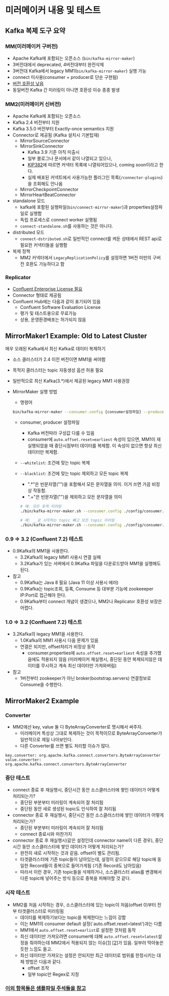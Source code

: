 # 미러메이커 내용 및 테스트

## Kafka 복제 도구 요약

### MM(미러메이커 구버전)

- Apache Kafka에 포함되는 오픈소스 (`bin/kafka-mirror-maker`)
- 3버전대에서 deprecated, 4버전대부터 완전삭제
- 3버전대 Kafka에서 legacy MM1(`bin/kafka-mirror-maker`) 실행 가능
- connect 미사용(consumer + producer로 단순 구현됨)
- [버전 호환성 낮음](https://stackoverflow.com/questions/37864543/kafka-mirrormaker-from-older-version-to-newer-version)
- 동일버전 Kafka 간 미러링이 아니면 호환성 이슈 종종 발생

### MM2(미러메이커 신버전)

- Apache Kafka에 포함되는 오픈소스
- Kafka 2.4 버전부터 지원
- Kafka 3.5.0 버전부터 Exactly-once semantics 지원
- Connector로 제공됨 (Kafka 설치시 기본탑재)
  - MirrorSourceConnector
  - MirrorSinkConnector
    - Kafka 3.9 기준 아직 미출시
    - 일부 블로그나 문서에서 같이 나열되고 있으나,
    - [KIP382](https://cwiki.apache.org/confluence/display/KAFKA/KIP-382%3A+MirrorMaker+2.0)에 따르면 커넥터 목록에 나열되어있으나, coming soon이라고 한다.
    - 실제 배포된 커넥트에서 사용가능한 플러그인 목록(`/connector-plugins`)을 조회해도 안나옴
  - MirrorCheckpointConnector
  - MirrorHeartBeatConnector
- standalone 모드
  - kafka에 포함된 실행파일(`bin/connect-mirror-maker`)과 properties설정파일로 실행함
  - 독립 프로세스로 connect worker 실행됨
  - `connect-standalone.sh`를 사용하는 것은 아니다.
- distributed 모드
  - `connect-dstributed.sh`로 일반적인 connect를 켜둔 상태에서 REST api로 필요한 커넥터들을 실행함
- 복제 정책
  - MM2 커넥터에서 `LegacyReplicationPolicy`를 설정하면 1버전 미만의 구버전 호환도 가능하다고 함

### Replicator

- [Confluent Enterprise License 필요](https://docs.confluent.io/platform/current/multi-dc-deployments/replicator/index.html#compatibility) 
- Connector 형태로 제공됨
- Confluent Hub에는 다음과 같이 표기되어 있음
  - Confluent Software Evaluation License
  - 평가 및 테스트용으로 무료가능
  - 상용, 운영환경배포는 허가되지 않음

## MirrorMaker1 Example: Old to Latest Cluster

매우 오래된 Kafka에서 최신 Kafka로 데이터 복제하기

- 소스 클러스터가 2.4 이전 버전이면 MM1을 써야함
- 목적지 클러스터는 topic 자동생성 옵션 허용 필요
- 일반적으로 최신 Kafka(3.*)에서 제공된 legacy MM1 사용권장
- MirrorMaker 실행 방법
  - 명령어

  ```sh
  bin/kafka-mirror-maker --consumer.config {consumer설정파일} --producer.config {producer설정파일} --whitelist {Java정규표현}
  ```

  - consumer, producer 설정파일
    - Kafka 버전따라 구성값 다를 수 있음
    - consumer에 `auto.offset.reset=earliest` 속성이 있으면, MM1이 재실행되었을 때 중단시점부터 데이터를 복제함. 이 속성이 없으면 항상 최신 데이터만 복제함.

  - `--whitelist`: 조건에 맞는 topic 복제
  - `--blacklist`:  조건에 맞는 topic 제외하고 모든 topic 복제
    - ".*"은 빈문자열("")을 포함해서 모든 문자열을 의미. 이거 쓰면 가끔 비정상 작동함.
    - ".+"은 빈문자열("")을 제외하고 모든 문자열을 의미

    ```sh
    # 예: 모든 토픽 미러링
    ./bin/kafka-mirror-maker.sh --consumer.config ./config/consumer.properties --producer.config ./config/producer.properties --whitelist ".+"

    # 예: __로 시작하는 topic 빼고 모든 topic 미러링
    ./bin/kafka-mirror-maker.sh --consumer.config ./config/consumer.properties --producer.config ./config/producer.properties --blacklist "__*"
    ```

### 0.9 => 3.2 (Confluent 7.2) 테스트

- 0.9Kafka의 MM1을 사용한다.
  - 3.2Kafka의 legacy MM1 사용시 연결 실패
  - 3.2Kafka가 있는 서버에서 0.9Kafka 파일을 다운로드받아 MM1을 실행해도 된다.
- 참고
  - 0.9Kafka는 Java 8 필요 (Java 11 이상 사용시 에러)
  - 0.9Kafka는 topic조회, 등록, Consume 등 대부분 기능에 zookeeeper IP:Port로 접근해야 한다.
  - 0.9Kafka부터 connect 개념이 생겼으나, MM2나 Replicator 호환성 보장은 어렵다.

### 1.0 => 3.2 (Confluent 7.2) 테스트

- 3.2Kafka의 legacy MM1을 사용한다.
  - 1.0Kafka의 MM1 사용시 다음 문제가 있음
  - 연결은 되지만, offset처리가 비정상 동작
    - consumer.properties에 `auto.offset.reset=earliest` 속성을 추가했음에도 적용되지 않음 (미러메이커 재실행시, 중단된 동안 복제되지않은 데이터를 무시하고 계속 최신 데이터만 가져와버림)
- 참고
  - 1버전부터 zookeeper가 아닌 broker(bootstrap.servers) 연결정보로 Consume을 수행한다.

## MirrorMaker2 Example

### Converter

- MM2에선 key, value 둘 다 ByteArrayConverter로 명시해서 써주자.
  - 미러메이커 특성상 그대로 복제하는 것이 목적이므로 ByteArrayConverter가 일반적으로 제일 나아보인다.
  - 다른 Converter를 쓰면 별도 처리할 이슈가 많다.

```properties
key.converter: org.apache.kafka.connect.converters.ByteArrayConverter
value.converter: org.apache.kafka.connect.converters.ByteArrayConverter
```

### 중단 테스트

- connect 종료 후 재실행시, 중단시간 동안 소스클러스터에 쌓인 데이터가 어떻게 처리되는가?
  - 중단된 부분부터 미러링이 계속되어 잘 처리됨
  - 중단된 동안 새로 생성된 topic도 인식하여 잘 처리됨
- connector 종료 후 재실행시, 중단시간 동안 소스클러스터에 쌓인 데이터가 어떻게 처리되는가?
  - 중단된 부분부터 미러링이 계속되어 잘 처리됨
  - connect 종료시와 마찬가지
- connector 종료 후 재실행시(같은 설정인데 connector name이 다른 경우), 중단시간 동안 소스클러스터에 쌓인 데이터가 어떻게 처리되는가?
  - 완전히 새로 시작하는 것과 같음. offset이 별도 관리됨.
  - 타겟클러스터에 기존 topic들이 남아있는데, 설정이 같으므로 해당 topic에 동일한 Record들이 중복으로 들어가게됨 (기존 Record도 남아있음)
  - 따라서 이런 경우, 기존 topic들을 삭제하거나, 소스클러스터 alias를 변경해서 다른 topic에 넣어주는 방식 등으로 중복을 피해야할 것 같다.

### 시작 테스트

- MM2를 처음 시작하는 경우, 소스클러스터에 있는 topic이 처음(offset 0)부터 전부 타겟클러스터로 미러링됨
  - 데이터를 복제하기보다는 topic을 복제한다는 느낌이 강함
  - 이는 MM1의 consumer default 설정(`auto.offset.reset=latest')과는 다름
  - MM1에서 `auto.offset.reset=earlist`로 설정한 것처럼 동작
  - 최신 데이터만 가져오려면 consumer에 대해 `auto.offset.reset=latest`설정을 줘야하는데 MM2에서 적용되지 않는 이슈[[1]](https://issues.apache.org/jira/browse/KAFKA-13988) [[2]](https://stackoverflow.com/questions/72602550/kafka-mirrormaker-2-replication-from-latest-offset-instead-of-earliest)가 있음. 일부러 막아놓은듯한 느낌도 들고.
  - 최신 데이터만 가져오는 설정은 안되지만 최근 데이터로 범위를 한정시키는 대체 방법은 다음과 같다.
    - offset 조작
    - 일부 topic만 Regex로 지정

### [이외 항목들은 샘플파일 주석들을 참고](https://github.com/YunanJeong/kafka-connect-manager/blob/master/config/mirrormaker2/mm2_src.yml.example)
